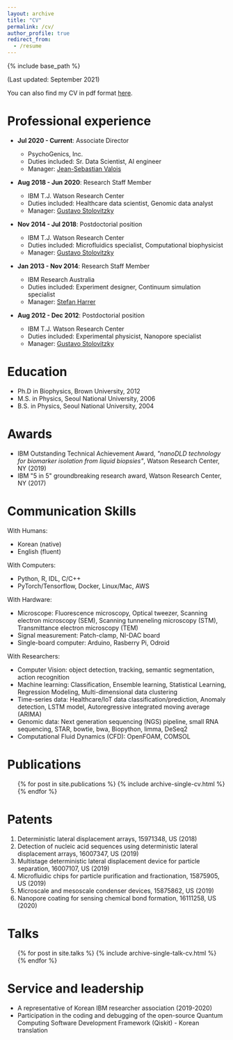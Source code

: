 ```yaml
---
layout: archive
title: "CV"
permalink: /cv/
author_profile: true
redirect_from:
  - /resume
---
```


{% include base_path %}

(Last updated: September 2021)

You can also find my CV in pdf format [here](/files/cv_sungcheol_kim_20211022_l.pdf).


Professional experience
======

* __Jul 2020 - Current__: Associate Director
  * PsychoGenics, Inc.
  * Duties included: Sr. Data Scientist, AI engineer
  * Manager: [Jean-Sebastian Valois](https://www.linkedin.com/in/jsvalois/)
  
* __Aug 2018 - Jun 2020__: Research Staff Member
  * IBM T.J. Watson Research Center
  * Duties included: Healthcare data scientist, Genomic data analyst
  * Manager: [Gustavo Stolovitzky](https://www.linkedin.com/in/gustavo-stolovitzky-805a73b/)
  
* __Nov 2014 - Jul 2018__: Postdoctorial position
  * IBM T.J. Watson Research Center
  * Duties included: Microfluidics specialist, Computational biophysicist
  * Manager: [Gustavo Stolovitzky](https://www.linkedin.com/in/gustavo-stolovitzky-805a73b/)
  
* __Jan 2013 - Nov 2014__: Research Staff Member
  * IBM Research Australia
  * Duties included: Experiment designer, Continuum simulation specialist
  * Manager: [Stefan Harrer](https://www.linkedin.com/in/stefanharrer/)

* __Aug 2012 - Dec 2012__: Postdoctorial position
  * IBM T.J. Watson Research Center
  * Duties included: Experimental physicist, Nanopore specialist
  * Manager: [Gustavo Stolovitzky](https://www.linkedin.com/in/gustavo-stolovitzky-805a73b/)

Education
======

* Ph.D in Biophysics, Brown University, 2012
* M.S. in Physics, Seoul National University, 2006
* B.S. in Physics, Seoul National University, 2004

Awards
======

* IBM Outstanding Technical Achievement Award, _"nanoDLD technology for biomarker isolation from liquid biopsies"_, Watson Research Center, NY (2019)
* IBM "5 in 5" groundbreaking research award, Watson Research Center, NY (2017)

Communication Skills
======

With Humans:

* Korean (native)
* English (fluent)

With Computers:

* Python, R, IDL, C/C++
* PyTorch/Tensorflow, Docker, Linux/Mac, AWS

With Hardware:

* Microscope: Fluorescence microscopy, Optical tweezer, Scanning electron microscopy (SEM), Scanning tunneneling microscopy (STM), Transmittance electron microscopy (TEM)
* Signal measurement: Patch-clamp, NI-DAC board 
* Single-board computer: Arduino, Rasberry Pi, Odroid

With Researchers:

* Computer Vision: object detection, tracking, semantic segmentation, action recognition
* Machine learning: Classification, Ensemble learning, Statistical Learning, Regression Modeling, Multi-dimensional data clustering
* Time-series data: Healthcare/IoT data classification/prediction, Anomaly detection, LSTM model, Autoregressive integrated moving average (ARIMA)
* Genomic data: Next generation sequencing (NGS) pipeline, small RNA sequencing,
STAR, bowtie, bwa, Biopython, limma, DeSeq2
* Computational Fluid Dynamics (CFD): OpenFOAM, COMSOL

Publications
======
  <ul>{% for post in site.publications %}
    {% include archive-single-cv.html %}
  {% endfor %}</ul>
  
Patents
======

1. Deterministic lateral displacement arrays, 15971348, US (2018)
1. Detection of nucleic acid sequences using deterministic lateral displacement arrays, 16007347, US (2019)
1. Multistage deterministic lateral displacement device for particle separation, 16007107, US (2019)
1. Microfluidic chips for particle purification and fractionation, 15875905, US (2019) 
1. Microscale and mesoscale condenser devices, 15875862, US (2019)
1. Nanopore coating for sensing chemical bond formation, 16111258, US (2020)

Talks
======
  <ul>{% for post in site.talks %}
    {% include archive-single-talk-cv.html %}
  {% endfor %}</ul>
  
Service and leadership
======

* A representative of Korean IBM researcher association (2019-2020)
* Participation in the coding and debugging of the open-source Quantum Computing Software Development Framework (Qiskit) - Korean translation
